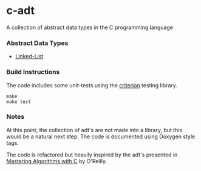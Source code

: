 # c-adt

A collection of abstract data types in the C programming language

### Abstract Data Types

-   [Linked-List](src/list.h)

### Build Instructions

The code includes some unit-tests using the
[criterion](https://criterion.readthedocs.io/en/master/index.html) testing library.

```
make
make test
```

### Notes

At this point, the collection of adt's are not made into a library, but this would be a natural
next step. The code is documented using Doxygen style tags.

The code is refactored but heavily inspired by the adt's presented in
[Mastering Algorithms with C](http://shop.oreilly.com/product/9781565924536.do) by O'Reilly.
